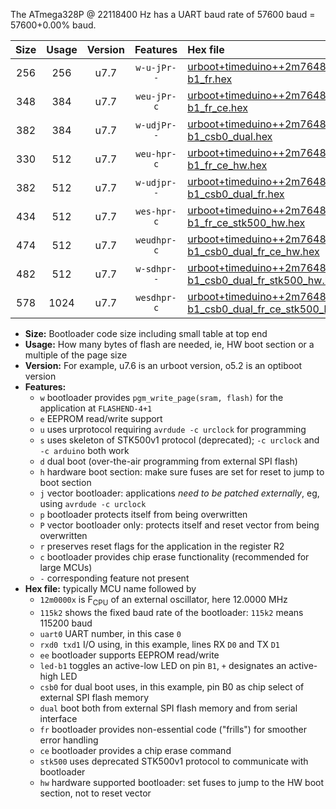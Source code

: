 The ATmega328P @ 22118400 Hz has a UART baud rate of 57600 baud = 57600+0.00% baud.

|Size|Usage|Version|Features|Hex file|
|:-:|:-:|:-:|:-:|:--|
|256|256|u7.7|`w-u-jPr--`|[urboot+timeduino++2m7648x++++7k2_uart0_rxd0_txd1_led-b1_fr.hex](https://raw.githubusercontent.com/stefanrueger/urboot.hex/main/boards/timeduino/external_oscillator/fcpu++2m7648_Hz/br++++7k2_bps/urboot+timeduino++2m7648x++++7k2_uart0_rxd0_txd1_led-b1_fr.hex)|
|348|384|u7.7|`weu-jPr-c`|[urboot+timeduino++2m7648x++++7k2_uart0_rxd0_txd1_ee_led-b1_fr_ce.hex](https://raw.githubusercontent.com/stefanrueger/urboot.hex/main/boards/timeduino/external_oscillator/fcpu++2m7648_Hz/br++++7k2_bps/urboot+timeduino++2m7648x++++7k2_uart0_rxd0_txd1_ee_led-b1_fr_ce.hex)|
|382|384|u7.7|`w-udjPr--`|[urboot+timeduino++2m7648x++++7k2_uart0_rxd0_txd1_led-b1_csb0_dual.hex](https://raw.githubusercontent.com/stefanrueger/urboot.hex/main/boards/timeduino/external_oscillator/fcpu++2m7648_Hz/br++++7k2_bps/urboot+timeduino++2m7648x++++7k2_uart0_rxd0_txd1_led-b1_csb0_dual.hex)|
|330|512|u7.7|`weu-hpr-c`|[urboot+timeduino++2m7648x++++7k2_uart0_rxd0_txd1_ee_led-b1_fr_ce_hw.hex](https://raw.githubusercontent.com/stefanrueger/urboot.hex/main/boards/timeduino/external_oscillator/fcpu++2m7648_Hz/br++++7k2_bps/urboot+timeduino++2m7648x++++7k2_uart0_rxd0_txd1_ee_led-b1_fr_ce_hw.hex)|
|382|512|u7.7|`w-udjpr--`|[urboot+timeduino++2m7648x++++7k2_uart0_rxd0_txd1_led-b1_csb0_dual_fr.hex](https://raw.githubusercontent.com/stefanrueger/urboot.hex/main/boards/timeduino/external_oscillator/fcpu++2m7648_Hz/br++++7k2_bps/urboot+timeduino++2m7648x++++7k2_uart0_rxd0_txd1_led-b1_csb0_dual_fr.hex)|
|434|512|u7.7|`wes-hpr-c`|[urboot+timeduino++2m7648x++++7k2_uart0_rxd0_txd1_ee_led-b1_fr_ce_stk500_hw.hex](https://raw.githubusercontent.com/stefanrueger/urboot.hex/main/boards/timeduino/external_oscillator/fcpu++2m7648_Hz/br++++7k2_bps/urboot+timeduino++2m7648x++++7k2_uart0_rxd0_txd1_ee_led-b1_fr_ce_stk500_hw.hex)|
|474|512|u7.7|`weudhpr-c`|[urboot+timeduino++2m7648x++++7k2_uart0_rxd0_txd1_ee_led-b1_csb0_dual_fr_ce_hw.hex](https://raw.githubusercontent.com/stefanrueger/urboot.hex/main/boards/timeduino/external_oscillator/fcpu++2m7648_Hz/br++++7k2_bps/urboot+timeduino++2m7648x++++7k2_uart0_rxd0_txd1_ee_led-b1_csb0_dual_fr_ce_hw.hex)|
|482|512|u7.7|`w-sdhpr--`|[urboot+timeduino++2m7648x++++7k2_uart0_rxd0_txd1_led-b1_csb0_dual_fr_stk500_hw.hex](https://raw.githubusercontent.com/stefanrueger/urboot.hex/main/boards/timeduino/external_oscillator/fcpu++2m7648_Hz/br++++7k2_bps/urboot+timeduino++2m7648x++++7k2_uart0_rxd0_txd1_led-b1_csb0_dual_fr_stk500_hw.hex)|
|578|1024|u7.7|`wesdhpr-c`|[urboot+timeduino++2m7648x++++7k2_uart0_rxd0_txd1_ee_led-b1_csb0_dual_fr_ce_stk500_hw.hex](https://raw.githubusercontent.com/stefanrueger/urboot.hex/main/boards/timeduino/external_oscillator/fcpu++2m7648_Hz/br++++7k2_bps/urboot+timeduino++2m7648x++++7k2_uart0_rxd0_txd1_ee_led-b1_csb0_dual_fr_ce_stk500_hw.hex)|

- **Size:** Bootloader code size including small table at top end
- **Usage:** How many bytes of flash are needed, ie, HW boot section or a multiple of the page size
- **Version:** For example, u7.6 is an urboot version, o5.2 is an optiboot version
- **Features:**
  + `w` bootloader provides `pgm_write_page(sram, flash)` for the application at `FLASHEND-4+1`
  + `e` EEPROM read/write support
  + `u` uses urprotocol requiring `avrdude -c urclock` for programming
  + `s` uses skeleton of STK500v1 protocol (deprecated); `-c urclock` and `-c arduino` both work
  + `d` dual boot (over-the-air programming from external SPI flash)
  + `h` hardware boot section: make sure fuses are set for reset to jump to boot section
  + `j` vector bootloader: applications *need to be patched externally*, eg, using `avrdude -c urclock`
  + `p` bootloader protects itself from being overwritten
  + `P` vector bootloader only: protects itself and reset vector from being overwritten
  + `r` preserves reset flags for the application in the register R2
  + `c` bootloader provides chip erase functionality (recommended for large MCUs)
  + `-` corresponding feature not present
- **Hex file:** typically MCU name followed by
  + `12m0000x` is F<sub>CPU</sub> of an external oscillator, here 12.0000 MHz
  + `115k2` shows the fixed baud rate of the bootloader: `115k2` means 115200 baud
  + `uart0` UART number, in this case `0`
  + `rxd0 txd1` I/O using, in this example, lines RX `D0` and TX `D1`
  + `ee` bootloader supports EEPROM read/write
  + `led-b1` toggles an active-low LED on pin `B1`, `+` designates an active-high LED
  + `csb0` for dual boot uses, in this example, pin B0 as chip select of external SPI flash memory
  + `dual` boot both from external SPI flash memory and from serial interface
  + `fr` bootloader provides non-essential code ("frills") for smoother error handling
  + `ce` bootloader provides a chip erase command
  + `stk500` uses deprecated STK500v1 protocol to communicate with bootloader
  + `hw` hardware supported bootloader: set fuses to jump to the HW boot section, not to reset vector
